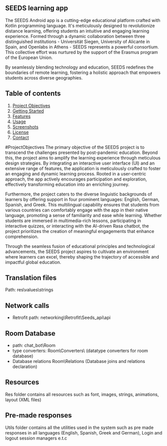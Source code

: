 ## SEEDS learning app
The SEEDS Android app is a cutting-edge educational platform crafted with Kotlin programming language. It's meticulously designed to revolutionize distance learning, offering students an intuitive and engaging learning experience. Formed through a dynamic collaboration between three distinguished institutions - Universität Siegen, University of Alicante in Spain, and Openlabs in Athens - SEEDS represents a powerful consortium. This collective effort was nurtured by the support of the Erasmus program of the European Union.

By seamlessly blending technology and education, SEEDS redefines the boundaries of remote learning, fostering a holistic approach that empowers students across diverse geographies.

## Table of contents
1. [Project Objectives](#ProjectObjectives)
2. [Getting Started](#getting-started)
3. [Features](#features)
4. [Usage](#usage)
5. [Screenshots](#screenshots)
6. [License](#license)
7. [Contact](#contact)
   
#ProjectObjectives
The primary objective of the SEEDS project is to transcend the challenges presented by post-pandemic education. Beyond this, the project aims to amplify the learning experience through meticulous design strategies. By integrating an interactive user interface (UI) and an extensive range of features, the application is meticulously crafted to foster an engaging and dynamic learning process. Rooted in a user-centric approach, the app actively encourages participation and exploration, effectively transforming education into an enriching journey.

Furthermore, the project caters to the diverse linguistic backgrounds of learners by offering support in four prominent languages: English, German, Spanish, and Greek. This multilingual capability ensures that students from various countries can comfortably engage with the app in their native language, promoting a sense of familiarity and ease while learning. Whether students are immersed in multimedia-rich lessons, participating in interactive quizzes, or interacting with the AI-driven Rasa chatbot, the project prioritizes the creation of meaningful engagements that enhance comprehension.

Through the seamless fusion of educational principles and technological advancements, the SEEDS project aspires to cultivate an environment where learners can excel, thereby shaping the trajectory of accessible and impactful global education.

## Translation files
Path: res\values\strings

## Network calls

- Retrofit
path: networking\Retrofit\Seeds_api\api

## Room Database

- path: chat_bot\Room
- type converters: Room\Converters\ (datatype converters for room database)
- Database relations Room\Relations (Database joins and relations declaration)

## Resources
Res folder contains all resources such as font, images, strings, animations, layout (XML files)

## Pre-made responses
Utils folder contains all the utilities used in the system such as pre made responses in all languages (English, Spanish, Greek and German), Login and logout session managers e.t.c

